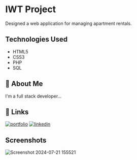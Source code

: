 
# IWT Project

 Designed a web application for
 managing apartment rentals.



## Technologies Used

- HTML5
- CSS3
- PHP
- SQL




## 🚀 About Me
I'm a full stack developer...


## 🔗 Links
[![portfolio](https://img.shields.io/badge/my_portfolio-000?style=for-the-badge&logo=ko-fi&logoColor=white)](https://chathuminakaushal.me/)
[![linkedin](https://img.shields.io/badge/linkedin-0A66C2?style=for-the-badge&logo=linkedin&logoColor=white)](https://www.linkedin.com/in/chathuminakaushal)



## Screenshots





![Screenshot 2024-07-21 155521](https://github.com/user-attachments/assets/7444a92b-c02e-4d6d-8323-1a8d9bb46a93)
